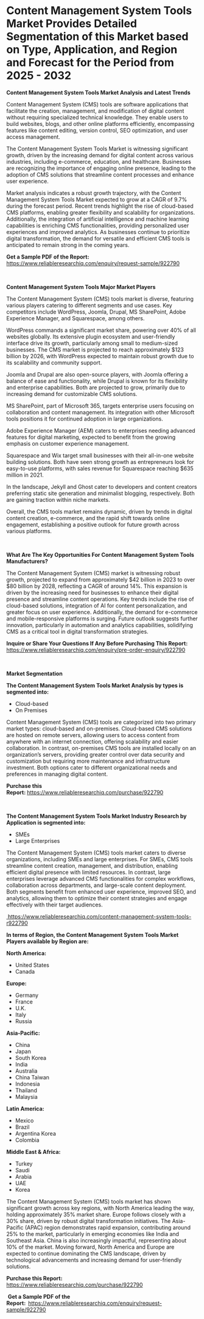 <p><h1>Content Management System Tools Market Provides Detailed Segmentation of this Market based on Type, Application, and Region and Forecast for the Period from 2025 - 2032</h1></p><p><strong>Content Management System Tools Market Analysis and Latest Trends</strong></p>
<p><p>Content Management System (CMS) tools are software applications that facilitate the creation, management, and modification of digital content without requiring specialized technical knowledge. They enable users to build websites, blogs, and other online platforms efficiently, encompassing features like content editing, version control, SEO optimization, and user access management.</p><p>The Content Management System Tools Market is witnessing significant growth, driven by the increasing demand for digital content across various industries, including e-commerce, education, and healthcare. Businesses are recognizing the importance of engaging online presence, leading to the adoption of CMS solutions that streamline content processes and enhance user experience.</p><p>Market analysis indicates a robust growth trajectory, with the Content Management System Tools Market expected to grow at a CAGR of 9.7% during the forecast period. Recent trends highlight the rise of cloud-based CMS platforms, enabling greater flexibility and scalability for organizations. Additionally, the integration of artificial intelligence and machine learning capabilities is enriching CMS functionalities, providing personalized user experiences and improved analytics. As businesses continue to prioritize digital transformation, the demand for versatile and efficient CMS tools is anticipated to remain strong in the coming years.</p></p>
<p><strong>Get a Sample PDF of the Report:&nbsp;</strong> <a href="https://www.reliableresearchiq.com/enquiry/request-sample/922790?utm_campaign=3199&utm_medium=2&utm_source=Github&utm_content=ia&utm_term=18042025&utm_id=content-management-system-tools">https://www.reliableresearchiq.com/enquiry/request-sample/922790</a></p>
<p>&nbsp;</p>
<p><strong>Content Management System Tools Major Market Players</strong></p>
<p><p>The Content Management System (CMS) tools market is diverse, featuring various players catering to different segments and use cases. Key competitors include WordPress, Joomla, Drupal, MS SharePoint, Adobe Experience Manager, and Squarespace, among others.</p><p>WordPress commands a significant market share, powering over 40% of all websites globally. Its extensive plugin ecosystem and user-friendly interface drive its growth, particularly among small to medium-sized businesses. The CMS market is projected to reach approximately $123 billion by 2026, with WordPress expected to maintain robust growth due to its scalability and community support.</p><p>Joomla and Drupal are also open-source players, with Joomla offering a balance of ease and functionality, while Drupal is known for its flexibility and enterprise capabilities. Both are projected to grow, primarily due to increasing demand for customizable CMS solutions.</p><p>MS SharePoint, part of Microsoft 365, targets enterprise users focusing on collaboration and content management. Its integration with other Microsoft tools positions it for continued adoption in large organizations.</p><p>Adobe Experience Manager (AEM) caters to enterprises needing advanced features for digital marketing, expected to benefit from the growing emphasis on customer experience management.</p><p>Squarespace and Wix target small businesses with their all-in-one website building solutions. Both have seen strong growth as entrepreneurs look for easy-to-use platforms, with sales revenue for Squarespace reaching $635 million in 2021.</p><p>In the landscape, Jekyll and Ghost cater to developers and content creators preferring static site generation and minimalist blogging, respectively. Both are gaining traction within niche markets.</p><p>Overall, the CMS tools market remains dynamic, driven by trends in digital content creation, e-commerce, and the rapid shift towards online engagement, establishing a positive outlook for future growth across various platforms.</p></p>
<p>&nbsp;</p>
<p><strong>What Are The Key Opportunities For Content Management System Tools Manufacturers?</strong></p>
<p><p>The Content Management System (CMS) market is witnessing robust growth, projected to expand from approximately $42 billion in 2023 to over $80 billion by 2028, reflecting a CAGR of around 14%. This expansion is driven by the increasing need for businesses to enhance their digital presence and streamline content operations. Key trends include the rise of cloud-based solutions, integration of AI for content personalization, and greater focus on user experience. Additionally, the demand for e-commerce and mobile-responsive platforms is surging. Future outlook suggests further innovation, particularly in automation and analytics capabilities, solidifying CMS as a critical tool in digital transformation strategies.</p></p>
<p><strong>Inquire or Share Your Questions If Any Before Purchasing This Report:</strong> <a href="https://www.reliableresearchiq.com/enquiry/pre-order-enquiry/922790?utm_campaign=3199&utm_medium=2&utm_source=Github&utm_content=ia&utm_term=18042025&utm_id=content-management-system-tools">https://www.reliableresearchiq.com/enquiry/pre-order-enquiry/922790</a></p>
<p>&nbsp;</p>
<p><strong>Market Segmentation</strong></p>
<p><strong>The Content Management System Tools Market Analysis by types is segmented into:</strong></p>
<p><ul><li>Cloud-based</li><li>On Premises</li></ul></p>
<p><p>Content Management System (CMS) tools are categorized into two primary market types: cloud-based and on-premises. Cloud-based CMS solutions are hosted on remote servers, allowing users to access content from anywhere with an internet connection, offering scalability and easier collaboration. In contrast, on-premises CMS tools are installed locally on an organization’s servers, providing greater control over data security and customization but requiring more maintenance and infrastructure investment. Both options cater to different organizational needs and preferences in managing digital content.</p></p>
<p><strong>Purchase this Report:&nbsp;</strong><a href="https://www.reliableresearchiq.com/purchase/922790?utm_campaign=3199&utm_medium=2&utm_source=Github&utm_content=ia&utm_term=18042025&utm_id=content-management-system-tools">https://www.reliableresearchiq.com/purchase/922790</a></p>
<p>&nbsp;</p>
<p><strong>The Content Management System Tools Market Industry Research by Application is segmented into:</strong></p>
<p><ul><li>SMEs</li><li>Large Enterprises</li></ul></p>
<p><p>The Content Management System (CMS) tools market caters to diverse organizations, including SMEs and large enterprises. For SMEs, CMS tools streamline content creation, management, and distribution, enabling efficient digital presence with limited resources. In contrast, large enterprises leverage advanced CMS functionalities for complex workflows, collaboration across departments, and large-scale content deployment. Both segments benefit from enhanced user experience, improved SEO, and analytics, allowing them to optimize their content strategies and engage effectively with their target audiences.</p></p>
<p><a href="https://www.reliableresearchiq.com/content-management-system-tools-r922790?utm_campaign=3199&utm_medium=2&utm_source=Github&utm_content=ia&utm_term=18042025&utm_id=content-management-system-tools">&nbsp;https://www.reliableresearchiq.com/content-management-system-tools-r922790</a></p>
<p><strong>In terms of Region, the Content Management System Tools Market Players available by Region are:</strong></p>
<p>
    <p> <strong> North America: </strong>
        <ul>
            <li>United States</li>
            <li>Canada</li>
        </ul>
        </p> 
    <p> <strong> Europe: </strong>
        <ul>
            <li>Germany</li>
            <li>France</li>
            <li>U.K.</li>
            <li>Italy</li>
            <li>Russia</li>
        </ul>
        </p> 
    <p> <strong> Asia-Pacific: </strong>
        <ul>
            <li>China</li>
            <li>Japan</li>
            <li>South Korea</li>
            <li>India</li>
            <li>Australia</li>
            <li>China Taiwan</li>
            <li>Indonesia</li>
            <li>Thailand</li>
            <li>Malaysia</li>
        </ul>
        </p> 
    <p> <strong> Latin America: </strong>
        <ul>
            <li>Mexico</li>
            <li>Brazil</li>
            <li>Argentina Korea</li>
            <li>Colombia</li>
        </ul>
        </p> 
    <p> <strong> Middle East & Africa: </strong>
        <ul>
            <li>Turkey</li>
            <li>Saudi</li>
            <li>Arabia</li>
            <li>UAE</li>
            <li>Korea</li>
        </ul>
    </p>
    </p>
<p><p>The Content Management System (CMS) tools market has shown significant growth across key regions, with North America leading the way, holding approximately 35% market share. Europe follows closely with a 30% share, driven by robust digital transformation initiatives. The Asia-Pacific (APAC) region demonstrates rapid expansion, contributing around 25% to the market, particularly in emerging economies like India and Southeast Asia. China is also increasingly impactful, representing about 10% of the market. Moving forward, North America and Europe are expected to continue dominating the CMS landscape, driven by technological advancements and increasing demand for user-friendly solutions.</p></p>
<p><strong>Purchase this Report: </strong><a href="https://www.reliableresearchiq.com/purchase/922790?utm_campaign=3199&utm_medium=2&utm_source=Github&utm_content=ia&utm_term=18042025&utm_id=content-management-system-tools">https://www.reliableresearchiq.com/purchase/922790</a></p>
<p>&nbsp;<strong>Get a Sample PDF of the Report:&nbsp;&nbsp;</strong><a href="https://www.reliableresearchiq.com/enquiry/request-sample/922790?utm_campaign=3199&utm_medium=2&utm_source=Github&utm_content=ia&utm_term=18042025&utm_id=content-management-system-tools">https://www.reliableresearchiq.com/enquiry/request-sample/922790</a></p>
<p><strong></strong></p>
<p><p></p><p></p><p></p></p>